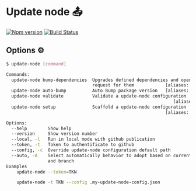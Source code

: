 # Update node :outbox_tray:

[![Npm version](https://img.shields.io/npm/v/@coorpacademy/update-node.svg)](https://www.npmjs.com/package/@coorpacademy/update-node)
[![Build Status](https://travis-ci.org/CoorpAcademy/update-node.svg?branch=master)](https://travis-ci.org/CoorpAcademy/update-node)


## Options :gear:

```bash
$ update-node [command]

Commands:
  update-node bump-dependencies  Upgrades defined dependencies and open Pull
                                 request for them            [aliases: upgrade, bd]
  update-node auto-bump          Auto Bump package version   [aliases: version, ab]
  update-node validate           Validate a update-node configuration
                                                                [aliases: check]
  update-node setup              Scaffold a update-node configuration
                                                             [aliases: scaffold]

Options:
  --help        Show help                                              [boolean]
  --version     Show version number                                    [boolean]
  --local, -l   Run in local mode with github publication              [boolean]
  --token, -t   Token to authentificate to github                       [string]
  --config, -c  Override update-node configuration default path         [string]
  --auto, -A    Select automatically behavior to adopt based on current commit
                and branch                                             [boolean]
Examples
    update-node --token=TKN

    update-node -t TKN --config .my-update-node-config.json
```
